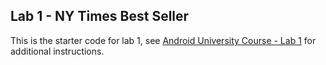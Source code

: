 ## Lab 1 - NY Times Best Seller

This is the starter code for lab 1, see [Android University Course - Lab 1](https://courses.codepath.org/courses/android_university/unit/1#!exercises) for additional instructions.
